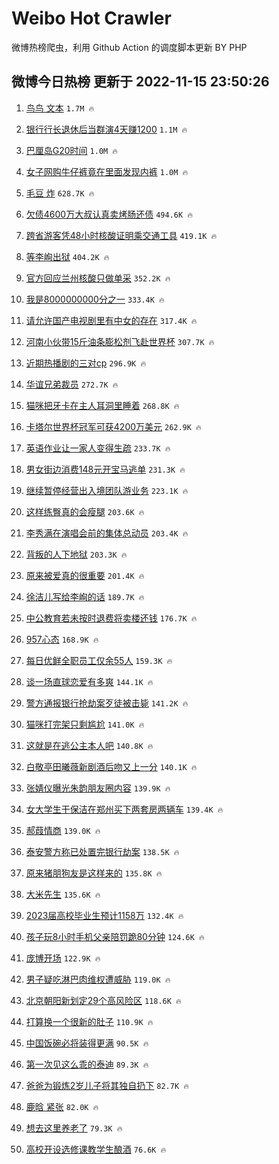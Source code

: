 # Weibo Hot Crawler 



微博热榜爬虫，利用 Github Action 的调度脚本更新 BY PHP 


## 微博今日热榜 更新于 2022-11-15 23:50:26 
1. [鸟鸟 文本](https://s.weibo.com/weibo?q=%E9%B8%9F%E9%B8%9F%20%E6%96%87%E6%9C%AC&t=31&band_rank=1&Refer=top) `1.7M 🔥` 

1. [银行行长退休后当群演4天赚1200](https://s.weibo.com/weibo?q=%23%E9%93%B6%E8%A1%8C%E8%A1%8C%E9%95%BF%E9%80%80%E4%BC%91%E5%90%8E%E5%BD%93%E7%BE%A4%E6%BC%944%E5%A4%A9%E8%B5%9A1200%23&t=31&band_rank=2&Refer=top) `1.1M 🔥` 

1. [巴厘岛G20时间](https://s.weibo.com/weibo?q=%23%E5%B7%B4%E5%8E%98%E5%B2%9BG20%E6%97%B6%E9%97%B4%23&t=31&band_rank=3&Refer=top) `1.0M 🔥` 

1. [女子网购牛仔裤竟在里面发现内裤](https://s.weibo.com/weibo?q=%23%E5%A5%B3%E5%AD%90%E7%BD%91%E8%B4%AD%E7%89%9B%E4%BB%94%E8%A3%A4%E7%AB%9F%E5%9C%A8%E9%87%8C%E9%9D%A2%E5%8F%91%E7%8E%B0%E5%86%85%E8%A3%A4%23&t=31&band_rank=4&Refer=top) `1.0M 🔥` 

1. [毛豆 炸](https://s.weibo.com/weibo?q=%E6%AF%9B%E8%B1%86%20%E7%82%B8&t=31&band_rank=5&Refer=top) `628.7K 🔥` 

1. [欠债4600万大叔认真卖烤肠还债](https://s.weibo.com/weibo?q=%23%E6%AC%A0%E5%80%BA4600%E4%B8%87%E5%A4%A7%E5%8F%94%E8%AE%A4%E7%9C%9F%E5%8D%96%E7%83%A4%E8%82%A0%E8%BF%98%E5%80%BA%23&t=31&band_rank=6&Refer=top) `494.6K 🔥` 

1. [跨省游客凭48小时核酸证明乘交通工具](https://s.weibo.com/weibo?q=%23%E8%B7%A8%E7%9C%81%E6%B8%B8%E5%AE%A2%E5%87%AD48%E5%B0%8F%E6%97%B6%E6%A0%B8%E9%85%B8%E8%AF%81%E6%98%8E%E4%B9%98%E4%BA%A4%E9%80%9A%E5%B7%A5%E5%85%B7%23&t=31&band_rank=7&Refer=top) `419.1K 🔥` 

1. [等李峋出狱](https://s.weibo.com/weibo?q=%E7%AD%89%E6%9D%8E%E5%B3%8B%E5%87%BA%E7%8B%B1&t=31&band_rank=8&Refer=top) `404.2K 🔥` 

1. [官方回应兰州核酸只做单采](https://s.weibo.com/weibo?q=%23%E5%AE%98%E6%96%B9%E5%9B%9E%E5%BA%94%E5%85%B0%E5%B7%9E%E6%A0%B8%E9%85%B8%E5%8F%AA%E5%81%9A%E5%8D%95%E9%87%87%23&t=31&band_rank=9&Refer=top) `352.2K 🔥` 

1. [我是8000000000分之一](https://s.weibo.com/weibo?q=%23%E6%88%91%E6%98%AF8000000000%E5%88%86%E4%B9%8B%E4%B8%80%23&t=31&band_rank=10&Refer=top) `333.4K 🔥` 

1. [请允许国产电视剧里有中女的存在](https://s.weibo.com/weibo?q=%23%E8%AF%B7%E5%85%81%E8%AE%B8%E5%9B%BD%E4%BA%A7%E7%94%B5%E8%A7%86%E5%89%A7%E9%87%8C%E6%9C%89%E4%B8%AD%E5%A5%B3%E7%9A%84%E5%AD%98%E5%9C%A8%23&t=31&band_rank=11&Refer=top) `317.4K 🔥` 

1. [河南小伙带15斤油条膨松剂飞赴世界杯](https://s.weibo.com/weibo?q=%23%E6%B2%B3%E5%8D%97%E5%B0%8F%E4%BC%99%E5%B8%A615%E6%96%A4%E6%B2%B9%E6%9D%A1%E8%86%A8%E6%9D%BE%E5%89%82%E9%A3%9E%E8%B5%B4%E4%B8%96%E7%95%8C%E6%9D%AF%23&t=31&band_rank=12&Refer=top) `307.7K 🔥` 

1. [近期热播剧的三对cp](https://s.weibo.com/weibo?q=%23%E8%BF%91%E6%9C%9F%E7%83%AD%E6%92%AD%E5%89%A7%E7%9A%84%E4%B8%89%E5%AF%B9cp%23&t=31&band_rank=13&Refer=top) `296.9K 🔥` 

1. [华谊兄弟裁员](https://s.weibo.com/weibo?q=%23%E5%8D%8E%E8%B0%8A%E5%85%84%E5%BC%9F%E8%A3%81%E5%91%98%23&t=31&band_rank=14&Refer=top) `272.7K 🔥` 

1. [猫咪把牙卡在主人耳洞里睡着](https://s.weibo.com/weibo?q=%23%E7%8C%AB%E5%92%AA%E6%8A%8A%E7%89%99%E5%8D%A1%E5%9C%A8%E4%B8%BB%E4%BA%BA%E8%80%B3%E6%B4%9E%E9%87%8C%E7%9D%A1%E7%9D%80%23&t=31&band_rank=15&Refer=top) `268.8K 🔥` 

1. [卡塔尔世界杯冠军可获4200万美元](https://s.weibo.com/weibo?q=%23%E5%8D%A1%E5%A1%94%E5%B0%94%E4%B8%96%E7%95%8C%E6%9D%AF%E5%86%A0%E5%86%9B%E5%8F%AF%E8%8E%B74200%E4%B8%87%E7%BE%8E%E5%85%83%23&t=31&band_rank=16&Refer=top) `262.9K 🔥` 

1. [英语作业让一家人变得生疏](https://s.weibo.com/weibo?q=%23%E8%8B%B1%E8%AF%AD%E4%BD%9C%E4%B8%9A%E8%AE%A9%E4%B8%80%E5%AE%B6%E4%BA%BA%E5%8F%98%E5%BE%97%E7%94%9F%E7%96%8F%23&t=31&band_rank=17&Refer=top) `233.7K 🔥` 

1. [男女街边消费148元开宝马逃单](https://s.weibo.com/weibo?q=%23%E7%94%B7%E5%A5%B3%E8%A1%97%E8%BE%B9%E6%B6%88%E8%B4%B9148%E5%85%83%E5%BC%80%E5%AE%9D%E9%A9%AC%E9%80%83%E5%8D%95%23&t=31&band_rank=18&Refer=top) `231.3K 🔥` 

1. [继续暂停经营出入境团队游业务](https://s.weibo.com/weibo?q=%23%E7%BB%A7%E7%BB%AD%E6%9A%82%E5%81%9C%E7%BB%8F%E8%90%A5%E5%87%BA%E5%85%A5%E5%A2%83%E5%9B%A2%E9%98%9F%E6%B8%B8%E4%B8%9A%E5%8A%A1%23&t=31&band_rank=19&Refer=top) `223.1K 🔥` 

1. [这样练臀真的会瘦腿](https://s.weibo.com/weibo?q=%23%E8%BF%99%E6%A0%B7%E7%BB%83%E8%87%80%E7%9C%9F%E7%9A%84%E4%BC%9A%E7%98%A6%E8%85%BF%23&t=31&band_rank=20&Refer=top) `203.6K 🔥` 

1. [李秀满在演唱会前的集体总动员](https://s.weibo.com/weibo?q=%23%E6%9D%8E%E7%A7%80%E6%BB%A1%E5%9C%A8%E6%BC%94%E5%94%B1%E4%BC%9A%E5%89%8D%E7%9A%84%E9%9B%86%E4%BD%93%E6%80%BB%E5%8A%A8%E5%91%98%23&t=31&band_rank=21&Refer=top) `203.4K 🔥` 

1. [背叛的人下地狱](https://s.weibo.com/weibo?q=%E8%83%8C%E5%8F%9B%E7%9A%84%E4%BA%BA%E4%B8%8B%E5%9C%B0%E7%8B%B1&t=31&band_rank=22&Refer=top) `203.3K 🔥` 

1. [原来被爱真的很重要](https://s.weibo.com/weibo?q=%23%E5%8E%9F%E6%9D%A5%E8%A2%AB%E7%88%B1%E7%9C%9F%E7%9A%84%E5%BE%88%E9%87%8D%E8%A6%81%23&t=31&band_rank=23&Refer=top) `201.4K 🔥` 

1. [徐洁儿写给李峋的话](https://s.weibo.com/weibo?q=%23%E5%BE%90%E6%B4%81%E5%84%BF%E5%86%99%E7%BB%99%E6%9D%8E%E5%B3%8B%E7%9A%84%E8%AF%9D%23&t=31&band_rank=24&Refer=top) `189.7K 🔥` 

1. [中公教育若未按时退费将卖楼还钱](https://s.weibo.com/weibo?q=%23%E4%B8%AD%E5%85%AC%E6%95%99%E8%82%B2%E8%8B%A5%E6%9C%AA%E6%8C%89%E6%97%B6%E9%80%80%E8%B4%B9%E5%B0%86%E5%8D%96%E6%A5%BC%E8%BF%98%E9%92%B1%23&t=31&band_rank=25&Refer=top) `176.7K 🔥` 

1. [957心态](https://s.weibo.com/weibo?q=%23957%E5%BF%83%E6%80%81%23&t=31&band_rank=26&Refer=top) `168.9K 🔥` 

1. [每日优鲜全职员工仅余55人](https://s.weibo.com/weibo?q=%23%E6%AF%8F%E6%97%A5%E4%BC%98%E9%B2%9C%E5%85%A8%E8%81%8C%E5%91%98%E5%B7%A5%E4%BB%85%E4%BD%9955%E4%BA%BA%23&t=31&band_rank=27&Refer=top) `159.3K 🔥` 

1. [谈一场直球恋爱有多爽](https://s.weibo.com/weibo?q=%23%E8%B0%88%E4%B8%80%E5%9C%BA%E7%9B%B4%E7%90%83%E6%81%8B%E7%88%B1%E6%9C%89%E5%A4%9A%E7%88%BD%23&t=31&band_rank=28&Refer=top) `144.1K 🔥` 

1. [警方通报银行抢劫案歹徒被击毙](https://s.weibo.com/weibo?q=%23%E8%AD%A6%E6%96%B9%E9%80%9A%E6%8A%A5%E9%93%B6%E8%A1%8C%E6%8A%A2%E5%8A%AB%E6%A1%88%E6%AD%B9%E5%BE%92%E8%A2%AB%E5%87%BB%E6%AF%99%23&t=31&band_rank=29&Refer=top) `141.2K 🔥` 

1. [猫咪打完架只剩尴尬](https://s.weibo.com/weibo?q=%23%E7%8C%AB%E5%92%AA%E6%89%93%E5%AE%8C%E6%9E%B6%E5%8F%AA%E5%89%A9%E5%B0%B4%E5%B0%AC%23&t=31&band_rank=30&Refer=top) `141.0K 🔥` 

1. [这就是在逃公主本人吧](https://s.weibo.com/weibo?q=%23%E8%BF%99%E5%B0%B1%E6%98%AF%E5%9C%A8%E9%80%83%E5%85%AC%E4%B8%BB%E6%9C%AC%E4%BA%BA%E5%90%A7%23&t=31&band_rank=31&Refer=top) `140.8K 🔥` 

1. [白敬亭田曦薇新剧酒后吻又上一分](https://s.weibo.com/weibo?q=%23%E7%99%BD%E6%95%AC%E4%BA%AD%E7%94%B0%E6%9B%A6%E8%96%87%E6%96%B0%E5%89%A7%E9%85%92%E5%90%8E%E5%90%BB%E5%8F%88%E4%B8%8A%E4%B8%80%E5%88%86%23&t=31&band_rank=32&Refer=top) `140.1K 🔥` 

1. [张婧仪曝光朱韵朋友圈内容](https://s.weibo.com/weibo?q=%23%E5%BC%A0%E5%A9%A7%E4%BB%AA%E6%9B%9D%E5%85%89%E6%9C%B1%E9%9F%B5%E6%9C%8B%E5%8F%8B%E5%9C%88%E5%86%85%E5%AE%B9%23&t=31&band_rank=33&Refer=top) `139.9K 🔥` 

1. [女大学生干保洁在郑州买下两套房两辆车](https://s.weibo.com/weibo?q=%23%E5%A5%B3%E5%A4%A7%E5%AD%A6%E7%94%9F%E5%B9%B2%E4%BF%9D%E6%B4%81%E5%9C%A8%E9%83%91%E5%B7%9E%E4%B9%B0%E4%B8%8B%E4%B8%A4%E5%A5%97%E6%88%BF%E4%B8%A4%E8%BE%86%E8%BD%A6%23&t=31&band_rank=34&Refer=top) `139.4K 🔥` 

1. [郝葭情商](https://s.weibo.com/weibo?q=%23%E9%83%9D%E8%91%AD%E6%83%85%E5%95%86%23&t=31&band_rank=35&Refer=top) `139.0K 🔥` 

1. [泰安警方称已处置完银行劫案](https://s.weibo.com/weibo?q=%23%E6%B3%B0%E5%AE%89%E8%AD%A6%E6%96%B9%E7%A7%B0%E5%B7%B2%E5%A4%84%E7%BD%AE%E5%AE%8C%E9%93%B6%E8%A1%8C%E5%8A%AB%E6%A1%88%23&t=31&band_rank=36&Refer=top) `138.5K 🔥` 

1. [原来猪朋狗友是这样来的](https://s.weibo.com/weibo?q=%23%E5%8E%9F%E6%9D%A5%E7%8C%AA%E6%9C%8B%E7%8B%97%E5%8F%8B%E6%98%AF%E8%BF%99%E6%A0%B7%E6%9D%A5%E7%9A%84%23&t=31&band_rank=37&Refer=top) `135.8K 🔥` 

1. [大米先生](https://s.weibo.com/weibo?q=%E5%A4%A7%E7%B1%B3%E5%85%88%E7%94%9F&t=31&band_rank=38&Refer=top) `135.6K 🔥` 

1. [2023届高校毕业生预计1158万](https://s.weibo.com/weibo?q=%232023%E5%B1%8A%E9%AB%98%E6%A0%A1%E6%AF%95%E4%B8%9A%E7%94%9F%E9%A2%84%E8%AE%A11158%E4%B8%87%23&t=31&band_rank=39&Refer=top) `132.4K 🔥` 

1. [孩子玩8小时手机父亲陪罚跪80分钟](https://s.weibo.com/weibo?q=%23%E5%AD%A9%E5%AD%90%E7%8E%A98%E5%B0%8F%E6%97%B6%E6%89%8B%E6%9C%BA%E7%88%B6%E4%BA%B2%E9%99%AA%E7%BD%9A%E8%B7%AA80%E5%88%86%E9%92%9F%23&t=31&band_rank=40&Refer=top) `124.6K 🔥` 

1. [庞博开场](https://s.weibo.com/weibo?q=%E5%BA%9E%E5%8D%9A%E5%BC%80%E5%9C%BA&t=31&band_rank=41&Refer=top) `122.9K 🔥` 

1. [男子疑吃淋巴肉维权遭威胁](https://s.weibo.com/weibo?q=%23%E7%94%B7%E5%AD%90%E7%96%91%E5%90%83%E6%B7%8B%E5%B7%B4%E8%82%89%E7%BB%B4%E6%9D%83%E9%81%AD%E5%A8%81%E8%83%81%23&t=31&band_rank=42&Refer=top) `119.0K 🔥` 

1. [北京朝阳新划定29个高风险区](https://s.weibo.com/weibo?q=%23%E5%8C%97%E4%BA%AC%E6%9C%9D%E9%98%B3%E6%96%B0%E5%88%92%E5%AE%9A29%E4%B8%AA%E9%AB%98%E9%A3%8E%E9%99%A9%E5%8C%BA%23&t=31&band_rank=43&Refer=top) `118.6K 🔥` 

1. [打算换一个很新的肚子](https://s.weibo.com/weibo?q=%23%E6%89%93%E7%AE%97%E6%8D%A2%E4%B8%80%E4%B8%AA%E5%BE%88%E6%96%B0%E7%9A%84%E8%82%9A%E5%AD%90%23&t=31&band_rank=44&Refer=top) `110.9K 🔥` 

1. [中国饭碗必将装得更满](https://s.weibo.com/weibo?q=%23%E4%B8%AD%E5%9B%BD%E9%A5%AD%E7%A2%97%E5%BF%85%E5%B0%86%E8%A3%85%E5%BE%97%E6%9B%B4%E6%BB%A1%23&t=31&band_rank=45&Refer=top) `90.5K 🔥` 

1. [第一次见这么乖的泰迪](https://s.weibo.com/weibo?q=%23%E7%AC%AC%E4%B8%80%E6%AC%A1%E8%A7%81%E8%BF%99%E4%B9%88%E4%B9%96%E7%9A%84%E6%B3%B0%E8%BF%AA%23&t=31&band_rank=46&Refer=top) `89.3K 🔥` 

1. [爸爸为锻炼2岁儿子将其独自扔下](https://s.weibo.com/weibo?q=%23%E7%88%B8%E7%88%B8%E4%B8%BA%E9%94%BB%E7%82%BC2%E5%B2%81%E5%84%BF%E5%AD%90%E5%B0%86%E5%85%B6%E7%8B%AC%E8%87%AA%E6%89%94%E4%B8%8B%23&t=31&band_rank=47&Refer=top) `82.7K 🔥` 

1. [鹿晗 紧张](https://s.weibo.com/weibo?q=%E9%B9%BF%E6%99%97%20%E7%B4%A7%E5%BC%A0&t=31&band_rank=48&Refer=top) `82.0K 🔥` 

1. [想去这里养老了](https://s.weibo.com/weibo?q=%23%E6%83%B3%E5%8E%BB%E8%BF%99%E9%87%8C%E5%85%BB%E8%80%81%E4%BA%86%23&t=31&band_rank=49&Refer=top) `79.3K 🔥` 

1. [高校开设选修课教学生酿酒](https://s.weibo.com/weibo?q=%23%E9%AB%98%E6%A0%A1%E5%BC%80%E8%AE%BE%E9%80%89%E4%BF%AE%E8%AF%BE%E6%95%99%E5%AD%A6%E7%94%9F%E9%85%BF%E9%85%92%23&t=31&band_rank=50&Refer=top) `76.6K 🔥` 


